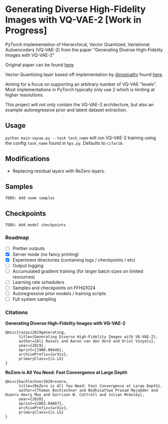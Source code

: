 # Generating Diverse High-Fidelity Images with VQ-VAE-2 [Work in Progress]
PyTorch implementation of Hierarchical, Vector Quantized, Variational Autoencoders (VQ-VAE-2) 
from the paper "Generating Diverse High-Fidelity Images with VQ-VAE-2"

Original paper can be found [here](https://arxiv.org/abs/1906.00446)

Vector Quantizing layer based off implementation by [@rosinality](https://github.com/rosinality) 
found [here](https://github.com/rosinality/vq-vae-2-pytorch).

Aiming for a focus on supporting an arbitrary number of VQ-VAE "levels". Most implementations in 
PyTorch typically only use 2 which is limiting at higher resolutions.

This project will not only contain the VQ-VAE-2 architecture, but also an example autoregressive 
prior and latent dataset extraction.

## Usage
`python main-vqvae.py --task task_name` will run VQ-VAE-2 training using the config `task_name` found in `hps.py`. Defaults to `cifar10`.

## Modifications
- Replacing residual layers with ReZero layers.

## Samples
`TODO: Add some samples`

## Checkpoints
`TODO: Add model checkpoints`

### Roadmap
- [ ] Prettier outputs
- [X] Server mode (no fancy printing)
- [X] Experiment directories (containing logs / checkpoints / etc)
- [ ] Output logging
- [ ] Accumulated gradient training (for larger batch sizes on limited resources)
- [ ] Learning rate schedulers
- [ ] Samples and checkpoints on FFHQ1024
- [ ] Autoregressive prior models / training scripts
- [ ] Full system sampling

### Citations
**Generating Diverse High-Fidelity Images with VQ-VAE-2**
```
@misc{razavi2019generating,
      title={Generating Diverse High-Fidelity Images with VQ-VAE-2}, 
      author={Ali Razavi and Aaron van den Oord and Oriol Vinyals},
      year={2019},
      eprint={1906.00446},
      archivePrefix={arXiv},
      primaryClass={cs.LG}
}
```

**ReZero is All You Need: Fast Convergence at Large Depth**
```
@misc{bachlechner2020rezero,
      title={ReZero is All You Need: Fast Convergence at Large Depth}, 
      author={Thomas Bachlechner and Bodhisattwa Prasad Majumder and Huanru Henry Mao and Garrison W. Cottrell and Julian McAuley},
      year={2020},
      eprint={2003.04887},
      archivePrefix={arXiv},
      primaryClass={cs.LG}
}
```
